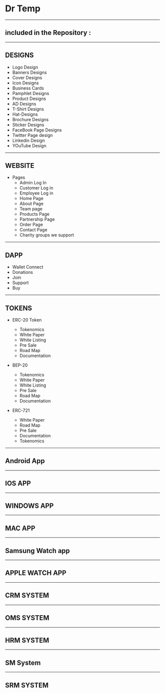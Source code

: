 # Dr Temp 
---------------------------------------------------------------------------------------------------------------------------------------------------------------------------
included in the Repository :
----------------------------

-------
DESIGNS
-------
   * Logo Design
   * Banners Designs
   * Cover Designs
   * Icon Designs
   * Business Cards
   * Pamphlet Designs
   * Product Designs
   * AD Designs
   * T-Shirt Designs
   * Hat-Designs
   * Brochure Designs
   * Sticker Designs
   * FaceBook Page Designs  
   * Twitter Page design
   * Linkedin Design
   * YOuTube Design

-------
WEBSITE
-------
  * Pages
    * Admin Log In
    * Customer Log in
    * Employee Log in
    * Home Page
    * About Page
    * Team page
    * Products Page
    * Partnership Page
    * Order Page
    * Contact Page
    * Charity groups we support
  
----
DAPP
----
  * Wallet Connect
  * Donations
  * Join
  * Support
  * Buy
------
TOKENS
------
 * ERC-20 Token
    * Tokenomics
    * White Paper
    * White Listing
    * Pre Sale
    * Road Map
    * Documentation

* BEP-20
    * Tokenomics
    * White Paper
    * White Listing
    * Pre Sale
    * Road Map
    * Documentation

* ERC-721
    * White Paper
    * Road Map
    * Pre Sale
    * Documentation
    * Tokenomics
 
-----------
Android App
-----------

-------
IOS APP
-------

-----------
WINDOWS APP
-----------

-------
MAC APP
-------

-----------------
Samsung Watch app
-----------------

---------------
APPLE WATCH APP
---------------

----------
CRM SYSTEM
----------

----------
OMS SYSTEM
----------

----------
HRM SYSTEM
----------

----------
SM System
----------

----------
SRM SYSTEM
----------

